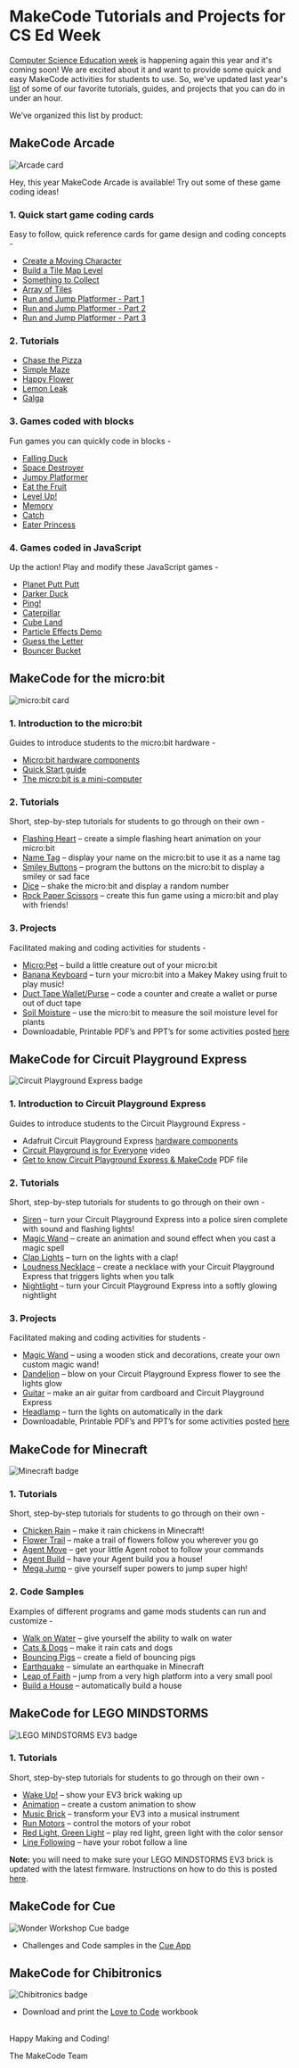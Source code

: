 # MakeCode Tutorials and Projects for CS Ed Week

[Computer Science Education week](https://csedweek.org/) is happening again this year and it's coming soon! We are excited about it and want to provide some quick and easy MakeCode activities for students to use. So, we've updated last year's [list](/blog/csed-week/csed-week-2018) of some of our favorite tutorials, guides, and projects that you can do in under an hour. 

We’ve organized this list by product:

## MakeCode Arcade

![Arcade card](/static/blog/csed-week/arcade-badge.png)

Hey, this year MakeCode Arcade is available! Try out some of these game coding ideas!

### 1. Quick start game coding cards

Easy to follow, quick reference cards for game design and coding concepts -

* [Create a Moving Character](https://drive.google.com/open?id=1QTCMMgikY-SVPbKxh0D_U7gPx3M0zXIS)
* [Build a Tile Map Level](https://drive.google.com/open?id=1k79d_bg44LN7bZvCizwevF1pCcTtRSYO)
* [Something to Collect](https://drive.google.com/open?id=17iGmphagmBfx1iW_2ldfoNgkns22Qcr2)
* [Array of Tiles](https://drive.google.com/open?id=1CIOkUNWBbCiH98gG1veefFIgHwGKcB5O)
* [Run and Jump Platformer - Part 1](https://drive.google.com/open?id=1KseJtE26o8q-OLDe6CpwpHPHtzbIWYeP)
* [Run and Jump Platformer - Part 2](https://drive.google.com/open?id=1tWRIUsp007nlwckPto9-POg-L2T7kEP8)
* [Run and Jump Platformer - Part 3](https://drive.google.com/open?id=1w15idO8VD7_5Ji3zVN036zPqGb5i119-)

### 2. Tutorials

* [Chase the Pizza](https://arcade.makecode.com/#tutorial:/tutorials/chase-the-pizza)
* [Simple Maze](https://arcade.makecode.com/#tutorial:/tutorials/simple-maze)
* [Happy Flower](https://arcade.makecode.com/#tutorial:/tutorials/happy-flower)
* [Lemon Leak](https://arcade.makecode.com/#tutorial:/tutorials/lemon-leak)
* [Galga](https://arcade.makecode.com/#tutorial:/tutorials/galga)

### 3. Games coded with blocks

Fun games you can quickly code in blocks -

* [Falling Duck](https://arcade.makecode.com/blocks-games/duck)
* [Space Destroyer](https://arcade.makecode.com/blocks-games/space-destroyer)
* [Jumpy Platformer](https://arcade.makecode.com/blocks-games/jumpy-platformer)
* [Eat the Fruit](https://arcade.makecode.com/blocks-games/eat-the-fruit)
* [Level Up!](https://arcade.makecode.com/blocks-games/level-game)
* [Memory](https://arcade.makecode.com/blocks-games/memory)
* [Catch](https://arcade.makecode.com/blocks-games/catch)
* [Eater Princess](https://arcade.makecode.com/blocks-games/eater-princess)

### 4. Games coded in JavaScript

Up the action! Play and modify these JavaScript games -

* [Planet Putt Putt](https://arcade.makecode.com/javascript-games/planet-putt-putt)
* [Darker Duck](https://arcade.makecode.com/javascript-games/darker-duck)
* [Ping!](https://arcade.makecode.com/javascript-games/ping)
* [Caterpillar](https://arcade.makecode.com/javascript-games/caterpillar)
* [Cube Land](https://arcade.makecode.com/javascript-games/cube-land)
* [Particle Effects Demo](https://arcade.makecode.com/javascript-games/particle-effects-demo)
* [Guess the Letter](https://arcade.makecode.com/javascript-games/guess-the-letter)
* [Bouncer Bucket](https://arcade.makecode.com/javascript-games/bouncer-bucket)

## MakeCode for the micro:bit

![micro:bit card](/static/blog/csed-week/microbit-badge.png)

### 1. Introduction to the micro:bit

Guides to introduce students to the micro:bit hardware -

* [Micro:bit hardware components](https://microbit.org/guide/features/)
* [Quick Start guide](https://microbit.org/guide/quick/)
* [The micro:bit is a mini-computer](https://makecode.microbit.org/courses/csintro/algorithms/overview)

### 2. Tutorials

Short, step-by-step tutorials for students to go through on their own -

* [Flashing Heart](https://makecode.microbit.org/#tutorial:/projects/flashing-heart) – create a simple flashing heart animation on your micro:bit
* [Name Tag](https://makecode.microbit.org/#tutorial:/projects/name-tag) – display your name on the micro:bit to use it as a name tag
* [Smiley Buttons](https://makecode.microbit.org/#tutorial:/projects/smiley-buttons) – program the buttons on the micro:bit to display a smiley or sad face
* [Dice](https://makecode.microbit.org/#tutorial:/projects/dice) – shake the micro:bit and display a random number
* [Rock Paper Scissors](https://makecode.microbit.org/#tutorial:/projects/rock-paper-scissors) – create this fun game using a micro:bit and play with friends!

### 3. Projects

Facilitated making and coding activities for students -

* [Micro:Pet](https://makecode.microbit.org/courses/csintro/making/project) – build a little creature out of your micro:bit
* [Banana Keyboard](https://makecode.microbit.org/projects/banana-keyboard) – turn your micro:bit into a Makey Makey using fruit to play music!
* [Duct Tape Wallet/Purse](https://makecode.microbit.org/projects/wallet) – code a counter and create a wallet or purse out of duct tape
* [Soil Moisture](https://makecode.microbit.org/courses/ucp-science/soil-moisture) – use the micro:bit to measure the soil moisture level for plants
* Downloadable, Printable PDF’s and PPT’s for some activities posted [here](https://1drv.ms/f/s!AmMIW5Hxi0RtgYxHjyqgGf-xVAeUWg)
 
## MakeCode for Circuit Playground Express

![Circuit Playground Express badge](/static/blog/csed-week/adafruit-badge.png)

### 1. Introduction to Circuit Playground Express

Guides to introduce students to the Circuit Playground Express -

* Adafruit Circuit Playground Express [hardware components](https://learn.adafruit.com/adafruit-circuit-playground-express)
* [Circuit Playground is for Everyone](https://youtu.be/4lGRgO40UhM) video
* [Get to know Circuit Playground Express & MakeCode](https://1drv.ms/b/s!AmMIW5Hxi0RtgP8iWXPOvinYRfQloA) PDF file

### 2. Tutorials

Short, step-by-step tutorials for students to go through on their own -

* [Siren](https://makecode.adafruit.com/#tutorial:/tutorials/siren) – turn your Circuit Playground Express into a police siren complete with sound and flashing lights!
* [Magic Wand](https://makecode.adafruit.com/#tutorial:/tutorials/magic-wand) – create an animation and sound effect when you cast a magic spell
* [Clap Lights](https://makecode.adafruit.com/#tutorial:/tutorials/clap-lights) – turn on the lights with a clap!
* [Loudness Necklace](https://makecode.adafruit.com/#tutorial:/tutorials/loudness-necklace) – create a necklace with your Circuit Playground Express that triggers lights when you talk
* [Nightlight](https://makecode.adafruit.com/#tutorial:/tutorials/night-light) – turn your Circuit Playground Express into a softly glowing nightlight

### 3. Projects

Facilitated making and coding activities for students -

* [Magic Wand](https://makecode.adafruit.com/projects/magic-wand) – using a wooden stick and decorations, create your own custom magic wand!
* [Dandelion](https://makecode.adafruit.com/projects/dandelion) – blow on your Circuit Playground Express flower to see the lights glow
* [Guitar](https://makecode.adafruit.com/projects/guitar) – make an air guitar from cardboard and Circuit Playground Express
* [Headlamp](https://makecode.adafruit.com/projects/headlamp) – turn the lights on automatically in the dark
* Downloadable, Printable PDF’s and PPT’s for some activities posted [here](https://1drv.ms/f/s!AmMIW5Hxi0RtgP4zW7aGra5-jta-fA)

## MakeCode for Minecraft

![Minecraft badge](/static/blog/csed-week/minecraft-badge.png)

### 1. Tutorials

Short, step-by-step tutorials for students to go through on their own -

* [Chicken Rain](https://minecraft.makecode.com/#tutorial:/tutorials/chicken-rain) – make it rain chickens in Minecraft!
* [Flower Trail](https://minecraft.makecode.com/#tutorial:/tutorials/flower-trail) – make a trail of flowers follow you wherever you go
* [Agent Move](https://minecraft.makecode.com/#tutorial:/tutorials/agent-moves) – get your little Agent robot to follow your commands
* [Agent Build](https://minecraft.makecode.com/#tutorial:/tutorials/agent-build) – have your Agent build you a house!
* [Mega Jump](https://minecraft.makecode.com/#tutorial:/tutorials/mega-jump) – give yourself super powers to jump super high!

### 2. Code Samples

Examples of different programs and game mods students can run and customize -

* [Walk on Water](https://minecraft.makecode.com/examples/walk-on-water) – give yourself the ability to walk on water
* [Cats & Dogs](https://minecraft.makecode.com/examples/cats-vs-dogs) – make it rain cats and dogs
* [Bouncing Pigs](https://minecraft.makecode.com/examples/bouncing-pigs) – create a field of bouncing pigs
* [Earthquake](https://minecraft.makecode.com/examples/earthquake) – simulate an earthquake in Minecraft
* [Leap of Faith](https://minecraft.makecode.com/examples/leap-of-faith) – jump from a very high platform into a very small pool
* [Build a House](https://minecraft.makecode.com/examples/house-builder) – automatically build a house

## MakeCode for LEGO MINDSTORMS

![LEGO MINDSTORMS EV3 badge](/static/blog/csed-week/ev3-badge.png)

### 1. Tutorials

Short, step-by-step tutorials for students to go through on their own -

* [Wake Up!](https://makecode.mindstorms.com/#tutorial:/tutorials/wake-up) – show your EV3 brick waking up
* [Animation](https://makecode.mindstorms.com/#tutorial:/tutorials/make-an-animation) – create a custom animation to show
* [Music Brick](https://makecode.mindstorms.com/#tutorial:/tutorials/music-brick) – transform your EV3 into a musical instrument
* [Run Motors](https://makecode.mindstorms.com/#tutorial:/tutorials/run-motors) – control the motors of your robot
* [Red Light, Green Light](https://makecode.mindstorms.com/#tutorial:/tutorials/redlight-greenlight) – play red light, green light with the color sensor
* [Line Following](https://makecode.mindstorms.com/#tutorial:/tutorials/line-following) – have your robot follow a line

**Note:** you will need to make sure your LEGO MINDSTORMS EV3 brick is updated with the latest firmware. Instructions on how to do this is posted [here](https://makecode.mindstorms.com/troubleshoot).

## MakeCode for Cue

![Wonder Workshop Cue badge](/static/blog/csed-week/ww-cue-badge.png)

* Challenges and Code samples in the [Cue App](https://www.makewonder.com/cue_the_cleverbot/explore/)

## MakeCode for Chibitronics

![Chibitronics badge](/static/blog/csed-week/chibi-badge.png)

* Download and print the [Love to Code](https://get.chibitronics.com/lovetocode-vol1-makecode.pdf) workbook

<br/>
Happy Making and Coding!

The MakeCode Team

